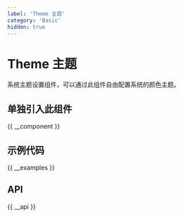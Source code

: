 ```yaml
---
label: 'Theme 主题'
category: 'Basic'
hidden: true
---
```


# Theme 主题

系统主题设置组件，可以通过此组件自由配置系统的颜色主题。

## 单独引入此组件

{{ __component }}

## 示例代码

{{ __examples }}

## API

{{ __api }}
